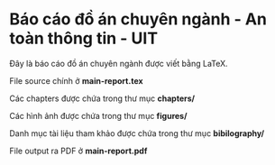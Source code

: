 # Báo cáo đồ án chuyên ngành - An toàn thông tin - UIT
Đây là báo cáo đồ án chuyên ngành được viết bằng LaTeX.

File source chính ở **main-report.tex**

Các chapters được chứa trong thư mục **chapters/**

Các hình ảnh được chứa trong thư mục **figures/**

Danh mục tài liệu tham khảo được chứa trong thư mục **bibilography/**

File output ra PDF ở **main-report.pdf**
